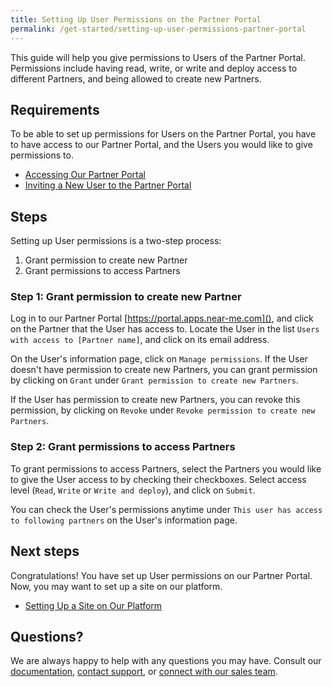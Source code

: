 ```yaml
---
title: Setting Up User Permissions on the Partner Portal
permalink: /get-started/setting-up-user-permissions-partner-portal
---
```

This guide will help you give permissions to Users of the Partner Portal. Permissions include having read, write, or write and deploy access to different Partners, and being allowed to create new Partners. 

## Requirements
To be able to set up permissions for Users on the Partner Portal, you have to have access to our Partner Portal, and the Users you would like to give permissions to. 

* [Accessing Our Partner Portal]()
* [Inviting a New User to the Partner Portal]()

## Steps 

Setting up User permissions is a two-step process:

1.   Grant permission to create new Partner
2.   Grant permissions to access Partners 

### Step 1: Grant permission to create new Partner

Log in to our Partner Portal [https://portal.apps.near-me.com](), and click on the Partner that the User has access to. Locate the User in the list `Users with access to [Partner name]`, and click on its email address. 

On the User's information page, click on `Manage permissions`. If the User doesn't have permission to create new Partners, you can grant permission by clicking on `Grant` under `Grant permission to create new Partners`. 

If the User has permission to create new Partners, you can revoke this permission, by clicking on `Revoke` under `Revoke permission to create new Partners`. 

### Step 2: Grant permissions to access Partners

To grant permissions to access Partners, select the Partners you would like to give the User access to by checking their checkboxes. Select access level (`Read`, `Write` or `Write and deploy`), and click on `Submit`. 

You can check the User's permissions anytime under `This user has access to following partners` on the User's information page. 

## Next steps
Congratulations! You have set up User permissions on our Partner Portal. Now, you may want to set up a site on our platform.  

* [Setting Up a Site on Our Platform]()

## Questions?

We are always happy to help with any questions you may have. Consult our  [documentation](), [contact support](), or  [connect with our sales team](). 
